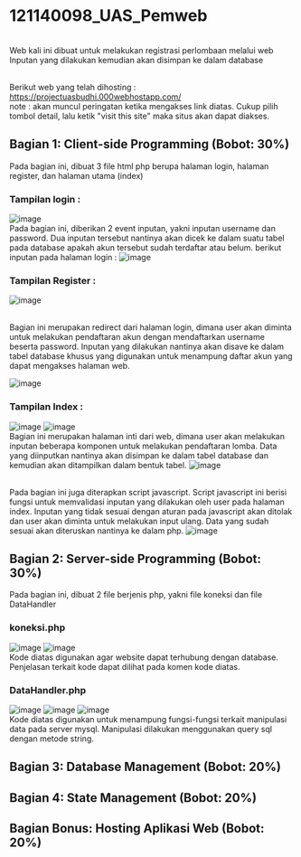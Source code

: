 # 121140098_UAS_Pemweb
<br>Web kali ini dibuat untuk melakukan registrasi perlombaan melalui web
<br>Inputan yang dilakukan kemudian akan disimpan ke dalam database

<br>Berikut web yang telah dihosting : https://projectuasbudhi.000webhostapp.com/
<br>note : akan muncul peringatan ketika mengakses link diatas. Cukup pilih tombol detail, lalu ketik "visit this site" maka situs akan dapat diakses.

## Bagian 1: Client-side Programming (Bobot: 30%)

Pada bagian ini, dibuat 3 file html php berupa halaman login, halaman register, dan halaman utama (index)

### Tampilan login :
![image](https://github.com/Benedictus-Budhi-098/121140098_UAS_Pemweb/assets/146206806/31086703-42d0-4309-a527-9c2275f623a8)
<br>Pada bagian ini, diberikan 2 event inputan, yakni inputan username dan password. Dua inputan tersebut nantinya akan dicek ke dalam suatu tabel pada database apakah akun tersebut sudah terdaftar atau belum. berikut inputan pada halaman login :
![image](https://github.com/Benedictus-Budhi-098/121140098_UAS_Pemweb/assets/146206806/98e6c07f-6025-4377-a7ad-7f8645b40693)

### Tampilan Register :
![image](https://github.com/Benedictus-Budhi-098/121140098_UAS_Pemweb/assets/146206806/8d977717-fcfc-4431-9d10-7d7c422180e2)

<br>Bagian ini merupakan redirect dari halaman login, dimana user akan diminta untuk melakukan pendaftaran akun dengan mendaftarkan username beserta password. Inputan yang dilakukan nantinya akan disave ke dalam tabel database khusus yang digunakan untuk menampung daftar akun yang dapat mengakses halaman web.

![image](https://github.com/Benedictus-Budhi-098/121140098_UAS_Pemweb/assets/146206806/dd432564-a783-4b69-8321-ce09b00afef9)

### Tampilan Index :
![image](https://github.com/Benedictus-Budhi-098/121140098_UAS_Pemweb/assets/146206806/8ff3d420-56c0-4fed-b39a-6e3ee78047e2)
![image](https://github.com/Benedictus-Budhi-098/121140098_UAS_Pemweb/assets/146206806/f75f984e-3fb5-4db7-8f36-9fdf860208ef)
<br>Bagian ini merupakan halaman inti dari web, dimana user akan melakukan inputan beberapa komponen untuk melakukan pendaftaran lomba. Data yang diinputkan nantinya akan disimpan ke dalam tabel database dan kemudian akan ditampilkan dalam bentuk tabel.
![image](https://github.com/Benedictus-Budhi-098/121140098_UAS_Pemweb/assets/146206806/6ce53eb7-dfab-482f-892f-5af3e17738b1)

<br>Pada bagian ini juga diterapkan script javascript. Script javascript ini berisi fungsi untuk memvalidasi inputan yang dilakukan oleh user pada halaman index. Inputan yang tidak sesuai dengan aturan pada javascript akan ditolak dan user akan diminta untuk melakukan input ulang. Data yang sudah sesuai akan diteruskan nantinya ke dalam php.
![image](https://github.com/Benedictus-Budhi-098/121140098_UAS_Pemweb/assets/146206806/ccab8bb5-3732-402b-9f58-df4940278292)


## Bagian 2: Server-side Programming (Bobot: 30%)

Pada bagian ini, dibuat 2 file berjenis php, yakni file koneksi dan file DataHandler

### koneksi.php
![image](https://github.com/Benedictus-Budhi-098/121140098_UAS_Pemweb/assets/146206806/db1e4249-e1d9-427c-ab3a-074691578545)
![image](https://github.com/Benedictus-Budhi-098/121140098_UAS_Pemweb/assets/146206806/15e13157-ad07-43e0-9ac8-53a82c9ecb5d)
<br>Kode diatas digunakan agar website dapat terhubung dengan database. Penjelasan terkait kode dapat dilihat pada komen kode diatas.

### DataHandler.php
![image](https://github.com/Benedictus-Budhi-098/121140098_UAS_Pemweb/assets/146206806/2082fede-1f88-4451-abdb-3ad92806fd59)
![image](https://github.com/Benedictus-Budhi-098/121140098_UAS_Pemweb/assets/146206806/19929128-f5b1-405b-8df1-2016d7f7d2bc)
![image](https://github.com/Benedictus-Budhi-098/121140098_UAS_Pemweb/assets/146206806/7d8f24c1-e99a-4a41-9509-60a8d9c6468b)
<br>Kode diatas digunakan untuk menampung fungsi-fungsi terkait manipulasi data pada server mysql. Manipulasi dilakukan menggunakan query sql dengan metode string.

## Bagian 3: Database Management (Bobot: 20%)
## Bagian 4: State Management (Bobot: 20%)
## Bagian Bonus: Hosting Aplikasi Web (Bobot: 20%)
